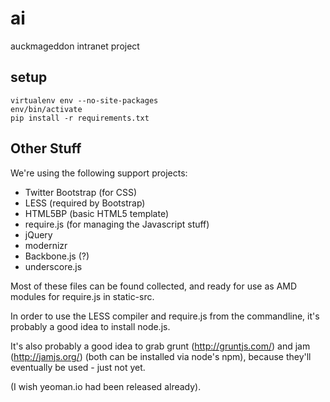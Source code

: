 ai
==
auckmageddon intranet project

setup
-----

    virtualenv env --no-site-packages
    env/bin/activate
    pip install -r requirements.txt

Other Stuff
-----------
We're using the following support projects:

 * Twitter Bootstrap (for CSS)
 * LESS (required by Bootstrap)
 * HTML5BP (basic HTML5 template)
 * require.js (for managing the Javascript stuff)
 * jQuery
 * modernizr
 * Backbone.js (?)
 * underscore.js

Most of these files can be found collected, and ready for use as AMD
modules for require.js in static-src.

In order to use the LESS compiler and require.js from the commandline,
it's probably a good idea to install node.js.

It's also probably a good idea to grab grunt (http://gruntjs.com/) and
jam (http://jamjs.org/) (both can be installed via node's npm),
because they'll eventually be used - just not yet.

(I wish yeoman.io had been released already).
